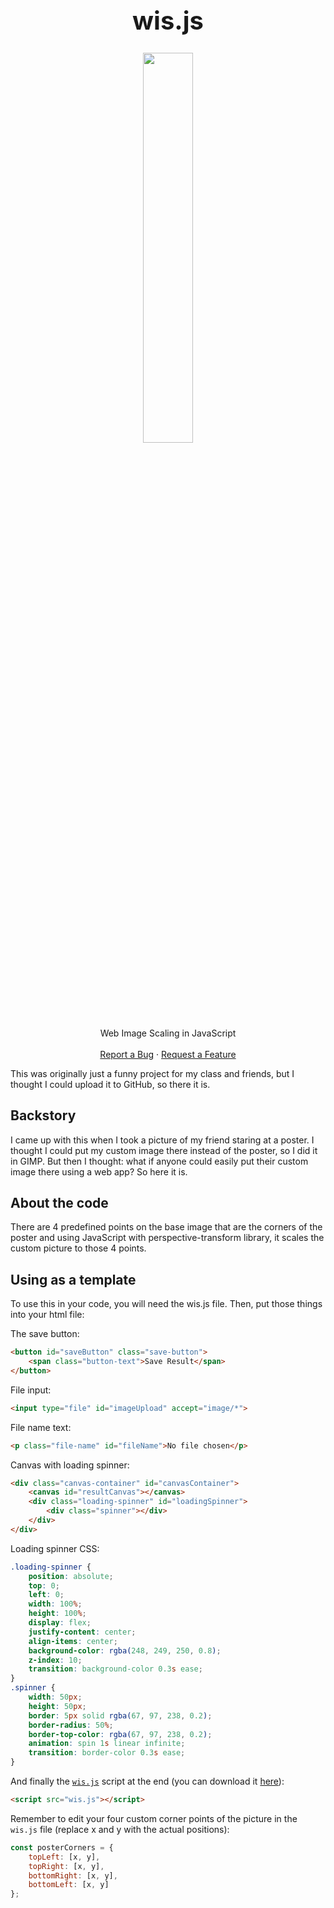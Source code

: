 <h1 align="center" style="font-size: 40px">wis.js</h1>


  <p align="center">
    <img src="https://raw.githubusercontent.com/jsem-nerad/wis.js/refs/heads/main/images/icon.png" style="width: 40%; height: auto;">
    <br />
    Web Image Scaling in JavaScript
    <br />
    <br />
    <a href="https://github.com/jsem-nerad/wis.js/issues/new?labels=bug&template=bug-report---.md">Report a Bug</a>
    ·
    <a href="https://github.com/jsem-nerad/wis.js/issues/new?labels=enhancement&template=feature-request---.md">Request a Feature</a>
  </p>
</div>


This was originally just a funny project for my class and friends, but I thought I could upload it to GitHub, so there it is.

## Backstory
I came up with this when I took a picture of my friend staring at a poster. I thought I could put my custom image there instead of the poster, so I did it in GIMP. But then I thought: what if anyone could easily put their custom image there using a web app? So here it is.

## About the code
There are 4 predefined points on the base image that are the corners of the poster and using JavaScript with perspective-transform library, it scales the custom picture to those 4 points.

## Using as a template
To use this in your code, you will need the wis.js file. Then, put those things into your html file:


The save button:
```html
<button id="saveButton" class="save-button">
    <span class="button-text">Save Result</span>
</button>
```


File input:
```html
<input type="file" id="imageUpload" accept="image/*">
```


File name text:
```html
<p class="file-name" id="fileName">No file chosen</p>
```


Canvas with loading spinner:
```html
<div class="canvas-container" id="canvasContainer">
    <canvas id="resultCanvas"></canvas>
    <div class="loading-spinner" id="loadingSpinner">
        <div class="spinner"></div>
    </div>
</div>
```


Loading spinner CSS:
```css
.loading-spinner {
    position: absolute;
    top: 0;
    left: 0;
    width: 100%;
    height: 100%;
    display: flex;
    justify-content: center;
    align-items: center;
    background-color: rgba(248, 249, 250, 0.8);
    z-index: 10;
    transition: background-color 0.3s ease;
}
.spinner {
    width: 50px;
    height: 50px;
    border: 5px solid rgba(67, 97, 238, 0.2);
    border-radius: 50%;
    border-top-color: rgba(67, 97, 238, 0.2);
    animation: spin 1s linear infinite;
    transition: border-color 0.3s ease;
}
```


And finally the [`wis.js`](https://raw.githubusercontent.com/jsem-nerad/wis.js/refs/heads/main/wis.js) script at the end (you can download it [here](https://raw.githubusercontent.com/jsem-nerad/wis.js/refs/heads/main/wis.js)):
```html
<script src="wis.js"></script>
```

Remember to edit your four custom corner points of the picture in the `wis.js` file (replace x and y with the actual positions):
```JavaScript
const posterCorners = {
    topLeft: [x, y],
    topRight: [x, y],
    bottomRight: [x, y],
    bottomLeft: [x, y]
};
```
